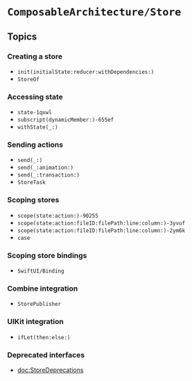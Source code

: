 # ``ComposableArchitecture/Store``

## Topics

### Creating a store

- ``init(initialState:reducer:withDependencies:)``
- ``StoreOf``

### Accessing state

- ``state-1qxwl``
- ``subscript(dynamicMember:)-655ef``
- ``withState(_:)``

### Sending actions

- ``send(_:)``
- ``send(_:animation:)``
- ``send(_:transaction:)``
- ``StoreTask``

### Scoping stores

- ``scope(state:action:)-90255``
- ``scope(state:action:fileID:filePath:line:column:)-3yvuf``
- ``scope(state:action:fileID:filePath:line:column:)-2ym6k``
- ``case``

### Scoping store bindings

- ``SwiftUI/Binding``

### Combine integration

- ``StorePublisher``

### UIKit integration

- ``ifLet(then:else:)``

### Deprecated interfaces

- <doc:StoreDeprecations>
